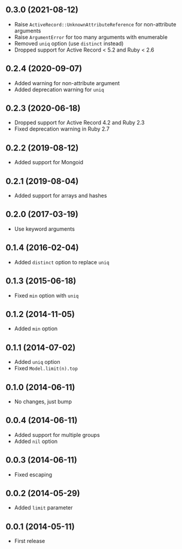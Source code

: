## 0.3.0 (2021-08-12)

- Raise `ActiveRecord::UnknownAttributeReference` for non-attribute arguments
- Raise `ArgumentError` for too many arguments with enumerable
- Removed `uniq` option (use `distinct` instead)
- Dropped support for Active Record < 5.2 and Ruby < 2.6

## 0.2.4 (2020-09-07)

- Added warning for non-attribute argument
- Added deprecation warning for `uniq`

## 0.2.3 (2020-06-18)

- Dropped support for Active Record 4.2 and Ruby 2.3
- Fixed deprecation warning in Ruby 2.7

## 0.2.2 (2019-08-12)

- Added support for Mongoid

## 0.2.1 (2019-08-04)

- Added support for arrays and hashes

## 0.2.0 (2017-03-19)

- Use keyword arguments

## 0.1.4 (2016-02-04)

- Added `distinct` option to replace `uniq`

## 0.1.3 (2015-06-18)

- Fixed `min` option with `uniq`

## 0.1.2 (2014-11-05)

- Added `min` option

## 0.1.1 (2014-07-02)

- Added `uniq` option
- Fixed `Model.limit(n).top`

## 0.1.0 (2014-06-11)

- No changes, just bump

## 0.0.4 (2014-06-11)

- Added support for multiple groups
- Added `nil` option

## 0.0.3 (2014-06-11)

- Fixed escaping

## 0.0.2 (2014-05-29)

- Added `limit` parameter

## 0.0.1 (2014-05-11)

- First release

